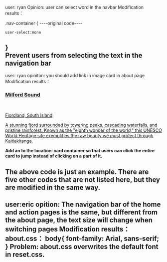 user: ryan
Opinion: user can select word in the navbar
Modification results：

.nav-container {
----original code----

    user-select:none   
}  
    **Prevent users from selecting the text in the navigation bar**
-------------------------------------------------------------------------------
user: ryan
opiniton: you should add link in image card in about page
Modification results：
        <div class="location-card">
            **<a href="https://en.wikipedia.org/wiki/Milford_Sound" target="_blank">**
                <div class="location-image milford-sound"></div> 
                    <div class="location-content">
                        <h3>Milford Sound</h3>       
                        <p class="location-region">Fiordland, South Island</p>
                        <p class="location-description">A stunning fjord surrounded by towering peaks, cascading waterfalls, and pristine rainforest. Known as the "eighth wonder of the world," this UNESCO World Heritage site exemplifies the raw beauty we must protect through Kaitiakitanga.</p>
                    </div>
            **</a>**
        </div>

**Add an <a> to the location-card container so that users can click the entire card to jump instead of clicking on a part of it.**

**The above code is just an example. There are five other codes that are not listed here, but they are modified in the same way.**
-----------------------------------------------------------------------------
user:eric
opition:  The navigation bar of the home and action pages is the same, but different from the about page, the text size will change when switching pages
Modification results：
about.css：
body{
    font-family: Arial, sans-serif; 
}
**Problem: about.css overwrites the default font in reset.css.**
---------------------------------------------------------------------------
